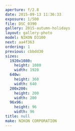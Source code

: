 ```yaml
---
aperture: f/2.8
date: 2015-09-13 11:36:33
exposure: 1/500
file: DSC_0390
gallery: 2015-autumn-holidays
layout: gallery-photo
model: NIKON D3100
next: aa4f363
ordering: 1
previous: cbbdd30
sizes:
  1920x1080:
    height: 1080
    width: 1920
  640w:
    height: 360
    width: 640
  200x200:
    height: 200
    width: 200
  96x96:
    height: 96
    width: 96
title: null
make: NIKON CORPORATION
---
```

